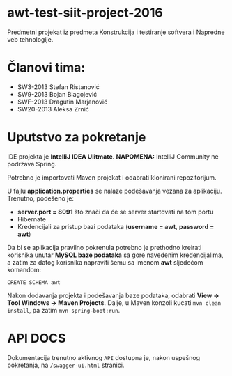# awt-test-siit-project-2016
Predmetni projekat iz predmeta Konstrukcija i testiranje softvera i Napredne veb tehnologije.

# Članovi tima:
- SW3-2013  Stefan Ristanović
- SW9-2013  Bojan Blagojević
- SWF-2013  Dragutin Marjanović
- SW20-2013 Aleksa Zrnić

# Uputstvo za pokretanje

IDE projekta je **IntelliJ IDEA Ulitmate**. **NAPOMENA:** IntelliJ Community ne podržava Spring.

Potrebno je importovati Maven projekat i odabrati klonirani repozitorijum.


U fajlu **application.properties** se nalaze podešavanja vezana za aplikaciju. Trenutno, podešeno je:

* **server.port = 8091** što znači da će se server startovati na tom portu
* Hibernate
* Kredencijali za pristup bazi podataka (**username = awt**, **password = awt**)

Da bi se aplikacija pravilno pokrenula potrebno je prethodno kreirati korisnika unutar **MySQL baze podataka** sa gore navedenim kredencijalima, a zatim za datog korisnika napraviti šemu sa imenom **awt** sljedećom komandom:

```CREATE SCHEMA awt```


Nakon dodavanja projekta i podešavanja baze podataka, odabrati **View -> Tool Windows -> Maven Projects**. Dalje, u Maven konzoli kucati ```mvn clean install```, pa zatim ```mvn spring-boot:run```.

# API DOCS

Dokumentacija trenutno aktivnog `API` dostupna je, nakon uspešnog pokretanja, na  `/swagger-ui.html` stranici.
